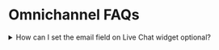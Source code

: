 # Omnichannel FAQs

<details>

<summary>How can I set the email field on Live Chat widget optional?</summary>

To make the email field on Live Chat widget registration page optional,

* Navigate to **Omnichannel** > **Livechat** **appearance** > **Registration Form** and disable the **Show email field**
* Then go to **Omnichannel** > **Custom Field** and create an email field with the required button disabled.

</details>
